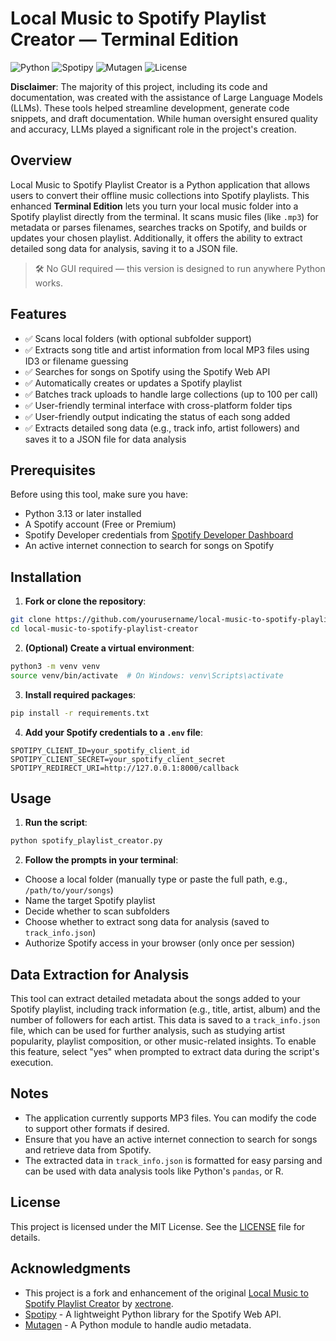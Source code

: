 # Local Music to Spotify Playlist Creator — Terminal Edition

![Python](https://img.shields.io/badge/Python-3.x-blue.svg)
![Spotipy](https://img.shields.io/badge/Spotipy-2.24.0-green.svg)
![Mutagen](https://img.shields.io/badge/Mutagen-1.47.0-orange.svg)
![License](https://img.shields.io/badge/License-MIT-yellow.svg)

**Disclaimer**: The majority of this project, including its code and documentation, was created with the assistance of Large Language Models (LLMs). These tools helped streamline development, generate code snippets, and draft documentation. While human oversight ensured quality and accuracy, LLMs played a significant role in the project's creation.

## Overview

Local Music to Spotify Playlist Creator is a Python application that allows users to convert their offline music collections into Spotify playlists. This enhanced **Terminal Edition** lets you turn your local music folder into a Spotify playlist directly from the terminal. It scans music files (like `.mp3`) for metadata or parses filenames, searches tracks on Spotify, and builds or updates your chosen playlist. Additionally, it offers the ability to extract detailed song data for analysis, saving it to a JSON file.

> 🛠️ No GUI required — this version is designed to run anywhere Python works.

## Features

- ✅ Scans local folders (with optional subfolder support)
- ✅ Extracts song title and artist information from local MP3 files using ID3 or filename guessing
- ✅ Searches for songs on Spotify using the Spotify Web API
- ✅ Automatically creates or updates a Spotify playlist
- ✅ Batches track uploads to handle large collections (up to 100 per call)
- ✅ User-friendly terminal interface with cross-platform folder tips
- ✅ User-friendly output indicating the status of each song added
- ✅ Extracts detailed song data (e.g., track info, artist followers) and saves it to a JSON file for data analysis

## Prerequisites

Before using this tool, make sure you have:

- Python 3.13 or later installed
- A Spotify account (Free or Premium)
- Spotify Developer credentials from [Spotify Developer Dashboard](https://developer.spotify.com/dashboard)
- An active internet connection to search for songs on Spotify

## Installation

1. **Fork or clone the repository**:

```bash
git clone https://github.com/yourusername/local-music-to-spotify-playlist-creator.git
cd local-music-to-spotify-playlist-creator
```

2. **(Optional) Create a virtual environment**:

```bash
python3 -m venv venv
source venv/bin/activate  # On Windows: venv\Scripts\activate
```

3. **Install required packages**:

```bash
pip install -r requirements.txt
```

4. **Add your Spotify credentials to a `.env` file**:

```env
SPOTIPY_CLIENT_ID=your_spotify_client_id
SPOTIPY_CLIENT_SECRET=your_spotify_client_secret
SPOTIPY_REDIRECT_URI=http://127.0.0.1:8000/callback
```

## Usage

1. **Run the script**:

```bash
python spotify_playlist_creator.py
```

2. **Follow the prompts in your terminal**:

- Choose a local folder (manually type or paste the full path, e.g., `/path/to/your/songs`)
- Name the target Spotify playlist
- Decide whether to scan subfolders
- Choose whether to extract song data for analysis (saved to `track_info.json`)
- Authorize Spotify access in your browser (only once per session)

## Data Extraction for Analysis

This tool can extract detailed metadata about the songs added to your Spotify playlist, including track information (e.g., title, artist, album) and the number of followers for each artist. This data is saved to a `track_info.json` file, which can be used for further analysis, such as studying artist popularity, playlist composition, or other music-related insights. To enable this feature, select "yes" when prompted to extract data during the script's execution.

## Notes

- The application currently supports MP3 files. You can modify the code to support other formats if desired.
- Ensure that you have an active internet connection to search for songs and retrieve data from Spotify.
- The extracted data in `track_info.json` is formatted for easy parsing and can be used with data analysis tools like Python's `pandas`, or R.

## License

This project is licensed under the MIT License. See the [LICENSE](LICENSE) file for details.

## Acknowledgments

- This project is a fork and enhancement of the original [Local Music to Spotify Playlist Creator](https://github.com/xectrone/local-music-to-spotify-playlist-creator) by [xectrone](https://github.com/xectrone).
- [Spotipy](https://spotipy.readthedocs.io/en/2.19.0/) - A lightweight Python library for the Spotify Web API.
- [Mutagen](https://mutagen.readthedocs.io/en/latest/) - A Python module to handle audio metadata.